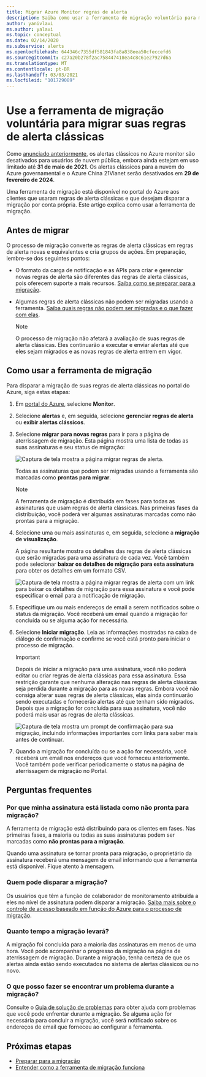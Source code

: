 ```yaml
---
title: Migrar Azure Monitor regras de alerta
description: Saiba como usar a ferramenta de migração voluntária para migrar suas regras de alerta clássicas.
author: yanivlavi
ms.author: yalavi
ms.topic: conceptual
ms.date: 02/14/2020
ms.subservice: alerts
ms.openlocfilehash: 644346c7355df581843fa8a838eea50cfeccefd6
ms.sourcegitcommit: c27a20b278f2ac758447418ea4c8c61e27927d6a
ms.translationtype: MT
ms.contentlocale: pt-BR
ms.lasthandoff: 03/03/2021
ms.locfileid: "101729089"
---
```

# <a name="use-the-voluntary-migration-tool-to-migrate-your-classic-alert-rules"></a>Use a ferramenta de migração voluntária para migrar suas regras de alerta clássicas

Como [anunciado anteriormente](monitoring-classic-retirement.md), os alertas clássicos no Azure monitor são desativados para usuários de nuvem pública, embora ainda estejam em uso limitado até **31 de maio de 2021**. Os alertas clássicos para a nuvem do Azure governamental e o Azure China 21Vianet serão desativados em **29 de fevereiro de 2024**.

Uma ferramenta de migração está disponível no portal do Azure aos clientes que usaram regras de alerta clássicas e que desejam disparar a migração por conta própria. Este artigo explica como usar a ferramenta de migração.

## <a name="before-you-migrate"></a>Antes de migrar

O processo de migração converte as regras de alerta clássicas em regras de alerta novas e equivalentes e cria grupos de ações. Em preparação, lembre-se dos seguintes pontos:

- O formato da carga de notificação e as APIs para criar e gerenciar novas regras de alerta são diferentes das regras de alerta clássicas, pois oferecem suporte a mais recursos. [Saiba como se preparar para a migração](alerts-prepare-migration.md).

- Algumas regras de alerta clássicas não podem ser migradas usando a ferramenta. [Saiba quais regras não podem ser migradas e o que fazer com elas](alerts-understand-migration.md#manually-migrating-classic-alerts-to-newer-alerts).

    > [!NOTE]
    > O processo de migração não afetará a avaliação de suas regras de alerta clássicas. Eles continuarão a executar e enviar alertas até que eles sejam migrados e as novas regras de alerta entrem em vigor.

## <a name="how-to-use-the-migration-tool"></a>Como usar a ferramenta de migração

Para disparar a migração de suas regras de alerta clássicas no portal do Azure, siga estas etapas:

1. Em [portal do Azure](https://portal.azure.com), selecione **Monitor**.

1. Selecione **alertas** e, em seguida, selecione **gerenciar regras de alerta** ou **exibir alertas clássicos**.

1. Selecione **migrar para novas regras** para ir para a página de aterrissagem de migração. Esta página mostra uma lista de todas as suas assinaturas e seu status de migração:

    ![Captura de tela mostra a página migrar regras de alerta.](media/alerts-using-migration-tool/migration-landing.png "Migrar regras")

    Todas as assinaturas que podem ser migradas usando a ferramenta são marcadas como **prontas para migrar**.

    > [!NOTE]
    > A ferramenta de migração é distribuída em fases para todas as assinaturas que usam regras de alerta clássicas. Nas primeiras fases da distribuição, você poderá ver algumas assinaturas marcadas como não prontas para a migração.

1. Selecione uma ou mais assinaturas e, em seguida, selecione a **migração de visualização**.

    A página resultante mostra os detalhes das regras de alerta clássicas que serão migradas para uma assinatura de cada vez. Você também pode selecionar **baixar os detalhes de migração para esta assinatura** para obter os detalhes em um formato CSV.

    ![Captura de tela mostra a página migrar regras de alerta com um link para baixar os detalhes de migração para essa assinatura e você pode especificar o email para a notificação de migração.](media/alerts-using-migration-tool/migration-preview.png "Migração de visualização")

1. Especifique um ou mais endereços de email a serem notificados sobre o status da migração. Você receberá um email quando a migração for concluída ou se alguma ação for necessária.

1. Selecione **Iniciar migração**. Leia as informações mostradas na caixa de diálogo de confirmação e confirme se você está pronto para iniciar o processo de migração.

    > [!IMPORTANT]
    > Depois de iniciar a migração para uma assinatura, você não poderá editar ou criar regras de alerta clássicas para essa assinatura. Essa restrição garante que nenhuma alteração nas regras de alerta clássicas seja perdida durante a migração para as novas regras. Embora você não consiga alterar suas regras de alerta clássicas, elas ainda continuarão sendo executadas e fornecerão alertas até que tenham sido migrados. Depois que a migração for concluída para sua assinatura, você não poderá mais usar as regras de alerta clássicas.

    ![Captura de tela mostra um prompt de confirmação para sua migração, incluindo informações importantes com links para saber mais antes de continuar.](media/alerts-using-migration-tool/migration-confirm.png "Confirmar início da migração")

1. Quando a migração for concluída ou se a ação for necessária, você receberá um email nos endereços que você forneceu anteriormente. Você também pode verificar periodicamente o status na página de aterrissagem de migração no Portal.

## <a name="frequently-asked-questions"></a>Perguntas frequentes

### <a name="why-is-my-subscription-listed-as-not-ready-for-migration"></a>Por que minha assinatura está listada como não pronta para migração?

A ferramenta de migração está distribuindo para os clientes em fases. Nas primeiras fases, a maioria ou todas as suas assinaturas podem ser marcadas como **não prontas para a migração**. 

Quando uma assinatura se tornar pronta para migração, o proprietário da assinatura receberá uma mensagem de email informando que a ferramenta está disponível. Fique atento à mensagem.

### <a name="who-can-trigger-the-migration"></a>Quem pode disparar a migração?

Os usuários que têm a função de colaborador de monitoramento atribuída a eles no nível de assinatura podem disparar a migração. [Saiba mais sobre o controle de acesso baseado em função do Azure para o processo de migração](alerts-understand-migration.md#who-can-trigger-the-migration).

### <a name="how-long-will-the-migration-take"></a>Quanto tempo a migração levará?

A migração foi concluída para a maioria das assinaturas em menos de uma hora. Você pode acompanhar o progresso da migração na página de aterrissagem de migração. Durante a migração, tenha certeza de que os alertas ainda estão sendo executados no sistema de alertas clássicos ou no novo.

### <a name="what-can-i-do-if-i-run-into-a-problem-during-migration"></a>O que posso fazer se encontrar um problema durante a migração?

Consulte o [Guia de solução de problemas](alerts-understand-migration.md#common-problems-and-remedies) para obter ajuda com problemas que você pode enfrentar durante a migração. Se alguma ação for necessária para concluir a migração, você será notificado sobre os endereços de email que forneceu ao configurar a ferramenta.

## <a name="next-steps"></a>Próximas etapas

- [Preparar para a migração](alerts-prepare-migration.md)
- [Entender como a ferramenta de migração funciona](alerts-understand-migration.md)